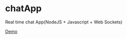 # chatApp
Real time chat App(NodeJS + Javascript + Web Sockets)

[Demo](http://ashu-node-chat-app.herokuapp.com/)
